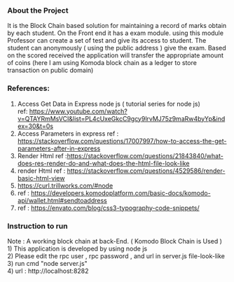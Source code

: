 <h3>About the Project</h3>
It is the Block Chain based solution for maintaining a record of marks obtain by each student. On the Front end it has a exam module. using this module Professor can create a set of test and give its access to student. The student can anonymously ( using the public address ) give the exam. Based on the scored received the application will transfer the appropriate amount of coins (here I am using Komoda block chain as a ledger to store transaction on public domain) 

<br>
<h3>References:</h3>

1) Access Get Data in Express node js ( tutorial series for node js)<br>
ref: https://www.youtube.com/watch?v=QTAYRmMsVCI&list=PL4cUxeGkcC9gcy9lrvMJ75z9maRw4byYp&index=30&t=0s<br>
2) Access Parameters in express ref : https://stackoverflow.com/questions/17007997/how-to-access-the-get-parameters-after-in-express<br>
3) Render Html ref :https://stackoverflow.com/questions/21843840/what-does-res-render-do-and-what-does-the-html-file-look-like<br>
5) render Html ref : https://stackoverflow.com/questions/4529586/render-basic-html-view<br>
6) https://curl.trillworks.com/#node<br>
7) ref : https://developers.komodoplatform.com/basic-docs/komodo-api/wallet.html#sendtoaddress<br>
8) ref : https://envato.com/blog/css3-typography-code-snippets/<br>

<h3>Instruction to run</h3>
Note : A working block chain at back-End. ( Komodo Block Chain is Used )<br>
1) This application is developed by using node js<br>
2) Please edit the rpc user , rpc password , and url in server.js file-look-like<br>
3) run cmd "node server.js"<br>
4) url : http://localhost:8282<br>
